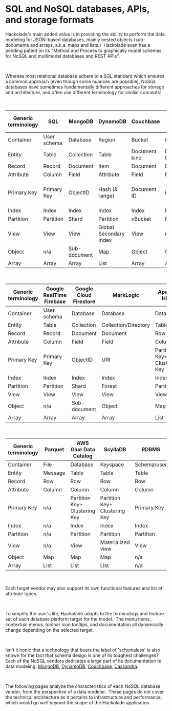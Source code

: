 # SQL and NoSQL databases, APIs, and storage formats

Hackolade's main added value is in providing the ability to perform the data modeling for JSON-based databases, mainly nested objects (sub-documents and arrays, a.k.a. maps and lists.)&nbsp; Hackolade even has a pending patent on its "Method and Process to graphically model schemas for NoSQL and multimodel databases and REST APIs".

&nbsp;

Whereas most relational database adhere to a SQL standard which ensures a common approach (even though some nuances are possible), NoSQL databases have sometimes fundamentally different approaches for storage and architecture, and often use different terminology for similar concepts:

&nbsp;

| **Generic terminology** | **SQL** | **MongoDB** | **DynamoDB** | **Couchbase** | **Azure Cosmos DB** | **Elasticsearch** | **Datastax Cassandra** | **Apache HBase** |
| --- | --- | --- | --- | --- | --- | --- | --- | --- |
| Container | User schema | Database | Region | Bucket | Collection | Index | Keyspace | Namespace |
| Entity | Table | Collection | Table | Document kind | Document type | Type | Table | Table |
| Record | Record | Document | Item | Document | Document | Document | Row | Row |
| Attribute | Column | Field | Attribute | Field | Field | Field | Column | Column |
| Primary Key | Primary Key | ObjectID | Hash (\& range) | Document ID | id | id | Partition Key+ Clustering Key&nbsp; | Row Key |
| Index | Index | Index | Index | Index | Index | Index | Index | Index |
| Partition | Partition | Shard | Partition | vBucket | Partition | Shard | Partition | Shard |
| View | View | View | Global Secondary Index | View | n/a | Filtered alias | Materialized View | View |
| Object | n/a | Sub-document | Map | Object | Object | Object/Nested | Map | n/a |
| Array | Array | Array | List | Array | Array | Array | List | n/a |


&nbsp;

| **Generic terminology** | **Google RealTime Firebase** | **Google Cloud Firestore** | **MarkLogic** | **Apache Hive** | **Apache Avro** | **Couchbase Analytics** | **Goocle Cloud BigQuery** |
| --- | --- | --- | --- | --- | --- | --- | --- |
| Container | User schema | Database | Database | Database | Namespace | Dataverse | Dataset |
| Entity | Table | Collection | Collection/Directory | Table | Record | Dataset | Table |
| Record | Record | Document | Document | Row | n/a | Document | Record |
| Attribute | Column | Field | Field | Column | Field | Field | Field |
| Primary Key | Primary Key | ObjectID | URI | Partition Key+ Clustering Key&nbsp; | n/a | Document ID | n/a |
| Index | Index | Index | Index | Index | n/a | Index | n/a |
| Partition | Partition | Shard | Forest | Partition | n/a | n/a | Partition |
| View | View | View | View | View | n/a | n/a | View |
| Object | n/a | Sub-document | Object | Map | Record/map | Object | Record |
| Array | Array | Array | Array | List | Array/enum | Array | Array |


&nbsp;

| **Generic terminology** | **Parquet** | **AWS Glue Data Catalog** | **ScyllaDB** | **RDBMS** |  |  |  |
| --- | --- | --- | --- | --- | --- | --- | --- |
| Container | File | Database | Keyspace | Schema/user |  |  |  |
| Entity | Message | Table | Table | Table |  |  |  |
| Record | Row | Row | Row | Row |  |  |  |
| Attribute | Column | Column | Column | Column |  |  |  |
| Primary Key | n/a | Partition Key+ Clustering Key&nbsp; | Partition Key+ Clustering Key&nbsp; | Primary Key |  |  |  |
| Index | n/a | Index | Index | Index |  |  |  |
| Partition | n/a | Partition | Partition | Partition |  |  |  |
| View | n/a | View | Materialized view | View |  |  |  |
| Object | Map | Map | Map | n/a |  |  |  |
| Array | List | List | List | n/a |  |  |  |


&nbsp;

Each target vendor may also support its own functional features and list of attribute types.

&nbsp;

To simplify the user's life, Hackolade adapts to the terminology and feature set of each database platform target for the model.&nbsp; The menu items, contextual menus, toolbar icon tooltips, and documentation all dynamically change depending on the selected target.

&nbsp;

Isn't it ironic that a technology that bears the label of 'schemaless' is also known for the fact that schema design is one of its toughest challenges?&nbsp; Each of the NoSQL vendors dedicates a large part of its documentation to data modeling: [MongoDB](<https://docs.mongodb.com/manual/core/data-modeling-introduction/> "target=\"\_blank\""), [DynamoDB](<http://docs.aws.amazon.com/amazondynamodb/latest/developerguide/GuidelinesForTables.html> "target=\"\_blank\""), [Couchbase](<https://developer.couchbase.com/documentation/server/current/data-modeling/intro-data-modeling.html> "target=\"\_blank\""), [Cassandra](<http://docs.datastax.com/en/cql/3.3/cql/ddl/ddlCQLDataModelingTOC.html> "target=\"\_blank\"").

&nbsp;

The following pages analyze the characteristics of each NoSQL database vendor, from the perspective of a data modeler.&nbsp; These pages do not cover the technical architecture as it pertains to infrastructure and performance, which would go well beyond the scope of the Hackolade application.

